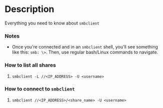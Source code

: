 # Description
Everything you need to know about ```smbclient```

### Notes
- Once you're connected and in an ```smbclient``` shell, you'll see something like this: ```smb: \>```. Then, use regular bash/Linux commands to navigate.

### How to list all shares
1. ```smbclient -L //<IP_ADDRESS> -U <username>```
### How to connect to ```smbclient```
1. ```smbclient //<IP_ADDRESS>/<share_name> -U <username>```
